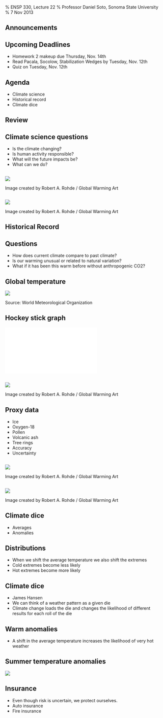 % ENSP 330, Lecture 22
% Professor Daniel Soto, Sonoma State University
% 7 Nov 2013

## Announcements

<!--
- virginia governors race
-->

## Upcoming Deadlines
- Homework 2 makeup due Thursday, Nov. 14th
- Read Pacala, Socolow, Stabilization Wedges by Tuesday, Nov. 12th
- Quiz on Tuesday, Nov. 12th


## Agenda
- Climate science
- Historical record
- Climate dice


## Review

## Climate science questions
- Is the climate changing?
- Is human activity responsible?
- What will the future impacts be?
- What can we do?


##
![](./figures/sea-level-projections-gwa.png)

Image created by Robert A. Rohde / Global Warming Art

##
![](./figures/sea-level-risks-gwa.png)

Image created by Robert A. Rohde / Global Warming Art

## Historical Record

## Questions
- How does current climate compare to past climate?
- Is our warming unusual or related to natural variation?
- What if it has been this warm before without anthropogenic CO2?


## Global temperature
![](./figures/global-temperature-WMO.png)

Source: World Meteorological Organization

## Hockey stick graph
![](./figures/mbh1998.pdf)


##
![](./figures/paleotemps-wikipedia.png)


Image created by Robert A. Rohde / Global Warming Art


## Proxy data
- Ice
- Oxygen-18
- Pollen
- Volcanic ash
- Tree rings
- Accuracy
- Uncertainty

##
![](./figures/CO2-variations-gwa.png)

Image created by Robert A. Rohde / Global Warming Art

##
![](./figures/CO2-stabilization-gwa.png)

Image created by Robert A. Rohde / Global Warming Art




## Climate dice
- Averages
- Anomalies

<!--
- blackboard discussion of probability
-->

## Distributions
- When we shift the average temperature we also shift the extremes
- Cold extremes become less likely
- Hot extremes become more likely

## Climate dice
- James Hansen
- We can think of a weather pattern as a given die
- Climate change loads the die and changes the likelihood of
  different results for each roll of the die

## Warm anomalies
- A shift in the average temperature increases the likelihood of very
  hot weather

## Summer temperature anomalies
![](./figures/hansen-shifting-anomalies.png)


## Insurance
- Even though risk is uncertain, we protect ourselves.
- Auto insurance
- Fire insurance

<!--
- what is climate change?
- what do people want to know about climate change?
- how can we be sure it is happening?
- what are the consequences?
- what can we do about it?
-->

<!--
- themes
- old carbon / new carbon
- radiation balance
- carbon balance
- what temperature rise can we tolerate?
- positive feedback vs negative feedback
- positive vs normative issues
- science vs politics
-->

